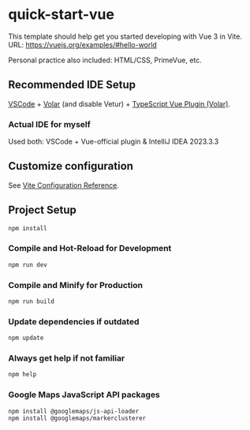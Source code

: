 # quick-start-vue

This template should help get you started developing with Vue 3 in Vite. <br>
URL: https://vuejs.org/examples/#hello-world <br>

Personal practice also included: HTML/CSS, PrimeVue, etc. 

## Recommended IDE Setup

[VSCode](https://code.visualstudio.com/) + [Volar](https://marketplace.visualstudio.com/items?itemName=Vue.volar) (and disable Vetur) + [TypeScript Vue Plugin (Volar)](https://marketplace.visualstudio.com/items?itemName=Vue.vscode-typescript-vue-plugin). <br>

### Actual IDE for myself
Used both: VSCode + Vue-official plugin & IntelliJ IDEA 2023.3.3

## Customize configuration

See [Vite Configuration Reference](https://vitejs.dev/config/).

## Project Setup

```sh
npm install
```

### Compile and Hot-Reload for Development

```sh
npm run dev
```

### Compile and Minify for Production

```sh
npm run build
```

### Update dependencies if outdated

```sh
npm update
```

### Always get help if not familiar

```sh
npm help
```

### Google Maps JavaScript API packages

```sh
npm install @googlemaps/js-api-loader
npm install @googlemaps/markerclusterer
```